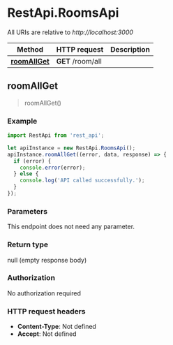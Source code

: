 # RestApi.RoomsApi

All URIs are relative to *http://localhost:3000*

Method | HTTP request | Description
------------- | ------------- | -------------
[**roomAllGet**](RoomsApi.md#roomAllGet) | **GET** /room/all | 



## roomAllGet

> roomAllGet()



### Example

```javascript
import RestApi from 'rest_api';

let apiInstance = new RestApi.RoomsApi();
apiInstance.roomAllGet((error, data, response) => {
  if (error) {
    console.error(error);
  } else {
    console.log('API called successfully.');
  }
});
```

### Parameters

This endpoint does not need any parameter.

### Return type

null (empty response body)

### Authorization

No authorization required

### HTTP request headers

- **Content-Type**: Not defined
- **Accept**: Not defined

